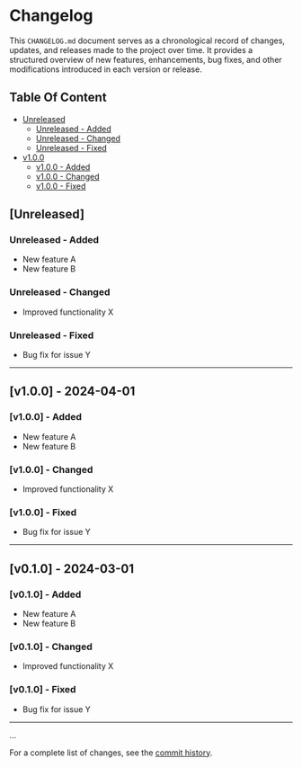 # Changelog

This `CHANGELOG.md` document serves as a chronological record of changes, updates, and releases made to the project over time. It provides a structured overview of new features, enhancements, bug fixes, and other modifications introduced in each version or release.

## Table Of Content

- [Unreleased](#unreleased)
  - [Unreleased - Added](#unreleased---added)
  - [Unreleased - Changed](#unreleased---changed)
  - [Unreleased - Fixed](#unreleased---fixed)
- [v1.0.0](#v100---2024-04-01)
  - [v1.0.0 - Added](#v100---added)
  - [v1.0.0 - Changed](#v100---changed)
  - [v1.0.0 - Fixed](#v100---fixed)

## [Unreleased]

### Unreleased - Added

- New feature A
- New feature B

### Unreleased - Changed

- Improved functionality X

### Unreleased - Fixed

- Bug fix for issue Y

<hr>

## [v1.0.0] - 2024-04-01

### [v1.0.0] - Added

- New feature A
- New feature B

### [v1.0.0] - Changed

- Improved functionality X

### [v1.0.0] - Fixed

- Bug fix for issue Y

<hr>

## [v0.1.0] - 2024-03-01

### [v0.1.0] - Added

- New feature A
- New feature B

### [v0.1.0] - Changed

- Improved functionality X

### [v0.1.0] - Fixed

- Bug fix for issue Y

<hr>

...

For a complete list of changes, see the [commit history](https://github.com/username/repository/commits/main).

